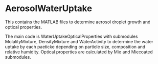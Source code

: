 # AerosolWaterUptake
This contains the MATLAB files to determine aerosol droplet growth and optical properties.

The main code is WaterUptakeOpticalProperties with submodules MolalityMixture, DensityMixture and WaterActivity to determine the water uptake by each paeticke depending on particle size, composition and relative humidity.
Optical properties are calculated by Mie and Miecoated submodules.
